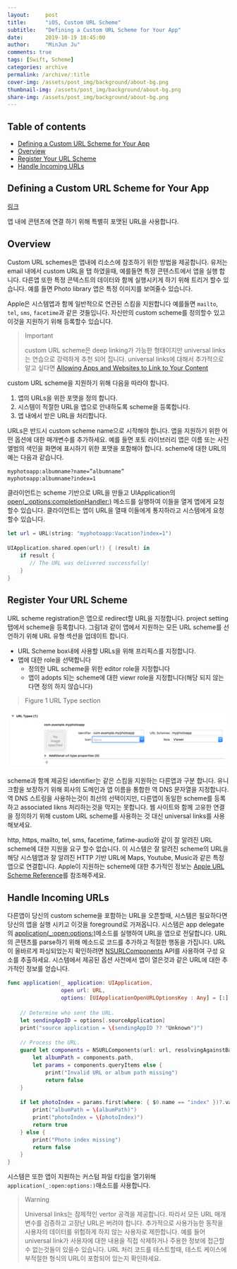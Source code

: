 ```yaml
---
layout:     post
title:      "iOS, Custom URL Scheme"
subtitle:   "Defining a Custom URL Scheme for Your App"
date:       2019-10-19 18:45:00
author:     "MinJun Ju"
comments: true 
tags: [Swift, Scheme]
categories: archive
permalink: /archive/:title
cover-img: /assets/post_img/background/about-bg.png
thumbnail-img: /assets/post_img/background/about-bg.png
share-img: /assets/post_img/background/about-bg.png
--- 
```


## Table of contents 

  - [<U>Defining a Custom URL Scheme for Your App</U>](#section-id-1)
  - [<U>Overview</U>](#section-id-7)
  - [<U>Register Your URL Scheme</U>](#section-id-42)
  - [<U>Handle Incoming URLs</U>](#section-id-59)
  


<div id='section-id-1'/>

## Defining a Custom URL Scheme for Your App

[링크](https://developer.apple.com/documentation/uikit/inter-process_communication/allowing_apps_and_websites_to_link_to_your_content/defining_a_custom_url_scheme_for_your_app)

앱 내에 콘텐츠에 연결 하기 위해 특별히 포맷된 URL을 사용합니다.

<div id='section-id-7'/>

## Overview 

Custom URL schemes은 앱내에 리소스에 참조하기 위한 방법을 제공합니다. 유저는 email 내에서 custom URL을 탭 하였을때, 예를들면 특정 콘텐스트에서 앱을 실행 합니다. 다른앱 또한 특정 콘텍스트의 데이터와 함께 실행시키게 하기 위해 트리거 할수 있습니다. 예를 들면 Photo library 앱은 특정 이미지를 보여줄수 있습니다.

Apple은 시스템앱과 함께 일반적으로 연관된 스킴을 지원합니다 예를들면 `mailto`, `tel`, `sms`, `facetime`과 같은 것들입니다. 자신만의 custom scheme를 정의할수 있고 이것을 지원하기 위해 등록할수 있습니다.

> Important 
> 
> custom URL scheme은 deep linking가 가능한 형태이지만 universal links는 연습으로 강력하게 추천 되어 집니다. universal links에 대해서 추가적으로 알고 싶다면 [Allowing Apps and Websites to Link to Your Content](https://developer.apple.com/documentation/uikit/inter-process_communication/allowing_apps_and_websites_to_link_to_your_content)

custom URL scheme을 지원하기 위해 다음을 따라야 합니다. 

1. 앱의 URLs을 위한 포맷을 정의 합니다.
2. 시스템이 적절한 URL을 앱으로 안내하도록 scheme을 등록합니다. 
3. 앱 내에서 받은 URL을 처리합니다. 

URLs은 반드시 custom scheme name으로 시작해야 합니다. 앱을 지원하기 위한 어떤 옵션에 대한 매개변수를 추가하세요. 예를 들면 포토 라이브러리 앱은 이름 또는 사진 앨범의 색인을 화면에 표시하기 위한 포맷을 포함해야 합니다. scheme에 대한 URL의 예는 다음과 같습니다.

```
myphotoapp:albumname?name=”albumname”
myphotoapp:albumname?index=1
```

클라이언트는 scheme 기반으로 URL을 만들고 UIApplication의 [open(_:options:completionHandler:)]() 메소드를 실행하여 이들을 열게 앱에게 요청할수 있습니다. 클라이언트는 앱이 URL을 열때 이들에게 통지하라고 시스템에게 요청할수 있습니다. 

```swift
let url = URL(string: "myphotoapp:Vacation?index=1")
       
UIApplication.shared.open(url!) { (result) in
    if result {
       // The URL was delivered successfully!
    }
}
```

<div id='section-id-42'/>

## Register Your URL Scheme 

URL scheme registration은 앱으로 redirect할 URL을 지정합니다. project setting탭에서 scheme을 등록합니다. 그림1과 같이 앱에서 지원하는 모든 URL scheme를 선언하기 위해 URL 유형 섹션을 업데이트 합니다. 

- URL Scheme box내에 사용할 URLs을 위해 프리픽스를 지정합니다. 
- 앱에 대한 role을 선택합니다
	- 정의한 URL scheme을 위한 editor role을 지정합니다 
	- 앱이 adopts 되는 scheme에 대한 viewr role을 지정합니다(해당 되지 않는다면 정의 하지 않습니다) 

> Figure 1 URL Type section

![이미지](/assets/post_img/posts/Custom_scheme-0.png)

scheme과 함께 제공된 identifier는 같은 스킴을 지원하는 다른앱과 구분 합니다. 유니크함을 보장하기 위해 회사의 도메인과 앱 이름을 통합한 역 DNS 문자열을 지정합니다. 역 DNS 스트링을 사용하는것이 최선의 선택이지만, 다른앱이 동일한 scheme를 등록하고 associated likns 처리하는것을 막지는 못합니다. 웹 사이트와 함께 고유한 연결을 정의하기 위해 custom URL scheme를 사용하는 것 대신 universal links를 사용해보세요. 

http, https, mailto, tel, sms, facetime, fatime-audio와 같이 잘 알려진 URL scheme에 대한 지원을 요구 할수 없습니다. 이 시스템은 잘 알려진 scheme의 URL을 해당 시스템앱과 잘 알려진 HTTP 기반 URL에 Maps, Youtube, Music과 같은 특정 앱으로 연결합니다. Apple이 지원하는 scheme에 대한 추가적인 정보는 [Apple URL Scheme Reference](https://developer.apple.com/library/archive/featuredarticles/iPhoneURLScheme_Reference/Introduction/Introduction.html#//apple_ref/doc/uid/TP40007899)를 참조해주세요.

<div id='section-id-59'/>

## Handle Incoming URLs

다른앱이 당신의 custom scheme을 포함하는 URL을 오픈할때, 시스템은 필요하다면 당신의 앱을 실행 시키고 이것을 foreground로 가져옵니다. 시스템은 app delegate의 [application(_:open:options:)](https://developer.apple.com/documentation/uikit/uiapplicationdelegate/1623112-application)메소드를 실행하여 URL을 앱으로 전달합니다. URL의 콘텐츠를 parse하기 위해 메소드로 코드를 추가하고 적절한 행동을 가집니다. URL이 올바르게 파싱되었는지 확인하려면 [NSURLComponents](https://developer.apple.com/documentation/foundation/nsurlcomponents) API를 사용하여 구성 요소를 추출하세요. 시스템에서 제공된 옵션 사전에서 앱이 열은것과 같은 URL에 대한 추가적인 정보를 얻습니다.

```swift
func application(_ application: UIApplication,
                 open url: URL,
                 options: [UIApplicationOpenURLOptionsKey : Any] = [:] ) -> Bool {
    
    // Determine who sent the URL.
    let sendingAppID = options[.sourceApplication]
    print("source application = \(sendingAppID ?? "Unknown")")
    
    // Process the URL.
    guard let components = NSURLComponents(url: url, resolvingAgainstBaseURL: true),
        let albumPath = components.path,
        let params = components.queryItems else {
            print("Invalid URL or album path missing")
            return false
    }
    
    if let photoIndex = params.first(where: { $0.name == "index" })?.value {
        print("albumPath = \(albumPath)")
        print("photoIndex = \(photoIndex)")
        return true
    } else {
        print("Photo index missing")
        return false
    }
}
```

시스템은 또한 앱이 지원하는 커스텀 파일 타입을 열기위해 `application(_:open:options:)`매소드를 사용합니다. 

> Warning
>
> Universal links는 잠제적인 vertor 공격을 제공합니다. 따라서 모든 URL 매개변수를 검증하고 고장난 URL은 버려야 합니다. 추가적으로 사용가능한 동작을 사용자의 데이터를 위험하게 하지 않는 사용자로 제한합니다. 예를 들어 universal link가 사용자에 대한 내용을 직접 삭제하거나 주용한 정보에 접근할수 없는것들이 있을수 있습니다. URL 처리 코드를 테스트할때, 테스트 케이스에 부적절한 형식의 URL이 포함되어 있는지 확인하세요. 